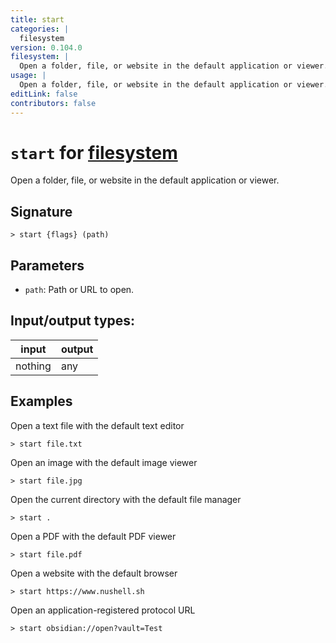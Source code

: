 ```yaml
---
title: start
categories: |
  filesystem
version: 0.104.0
filesystem: |
  Open a folder, file, or website in the default application or viewer.
usage: |
  Open a folder, file, or website in the default application or viewer.
editLink: false
contributors: false
---
```

<!-- This file is automatically generated. Please edit the command in https://github.com/nushell/nushell instead. -->

# `start` for [filesystem](/commands/categories/filesystem.md)

<div class='command-title'>Open a folder, file, or website in the default application or viewer.</div>

## Signature

```> start {flags} (path)```

## Parameters

 -  `path`: Path or URL to open.


## Input/output types:

| input   | output |
| ------- | ------ |
| nothing | any    |
## Examples

Open a text file with the default text editor
```nu
> start file.txt

```

Open an image with the default image viewer
```nu
> start file.jpg

```

Open the current directory with the default file manager
```nu
> start .

```

Open a PDF with the default PDF viewer
```nu
> start file.pdf

```

Open a website with the default browser
```nu
> start https://www.nushell.sh

```

Open an application-registered protocol URL
```nu
> start obsidian://open?vault=Test

```
